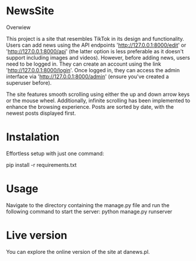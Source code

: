 # NewsSite

Overwiew

This project is a site that resembles TikTok in its design and functionality. Users can add news using the API endpoints 'http://127.0.0.1:8000/edit' or 'http://127.0.0.1:8000/api' (the latter option is less preferable as it doesn't support including images and videos). However, before adding news, users need to be logged in. They can create an account using the link 'http://127.0.0.1:8000/login'. Once logged in, they can access the admin interface via 'http://127.0.0.1:8000/admin' (ensure you've created a superuser before).

The site features smooth scrolling using either the up and down arrow keys or the mouse wheel. Additionally, infinite scrolling has been implemented to enhance the browsing experience. Posts are sorted by date, with the newest posts displayed first.

# Instalation

Effortless setup with just one command:

pip install -r requirements.txt


# Usage

Navigate to the directory containing the manage.py file and run the following command to start the server:
python manage.py runserver

# Live version

You can explore the online version of the site at danews.pl.
